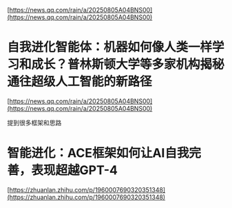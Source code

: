 [https://news.qq.com/rain/a/20250805A04BNS00](https://news.qq.com/rain/a/20250805A04BNS00)

# 自我进化智能体：机器如何像人类一样学习和成长？普林斯顿大学等多家机构揭秘通往超级人工智能的新路径   

[https://news.qq.com/rain/a/20250805A04BNS00](https://news.qq.com/rain/a/20250805A04BNS00)

提到很多框架和思路



# 智能进化：ACE框架如何让AI自我完善，表现超越GPT-4

[https://zhuanlan.zhihu.com/p/1960007690320351348](https://zhuanlan.zhihu.com/p/1960007690320351348)